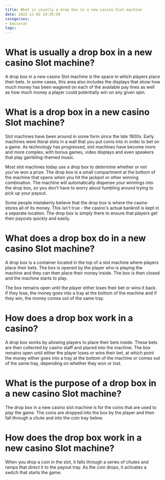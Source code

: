 ```yaml
---
title: What is usually a drop box in a new casino Slot machine
date: 2022-11-02 19:35:59
categories:
- baccarat
tags:
---
```



#  What is usually a drop box in a new casino Slot machine?

A drop box in a new casino Slot machine is the space in which players place their bets. In some cases, this area also includes the displays that show how much money has been wagered on each of the available pay lines as well as how much money a player could potentially win on any given spin.

#  What is a drop box in a new casino Slot machine?

Slot machines have been around in some form since the late 1800s. Early machines were literal slots in a wall that you put coins into in order to bet on a game. As technology has progressed, slot machines have become more and more complex, with bonus games, video displays and even speakers that play gambling-themed music.

Most slot machines today use a drop box to determine whether or not you've won a prize. The drop box is a small compartment at the bottom of the machine that opens when you hit the jackpot or other winning combination. The machine will automatically dispense your winnings into the drop box, so you don't have to worry about fumbling around trying to pick up your payout.

Some people mistakenly believe that the drop box is where the casino stores all of its money. This isn't true - the casino's actual bankroll is kept in a separate location. The drop box is simply there to ensure that players get their payouts quickly and easily.

#  What does a drop box do in a new casino Slot machine?

A drop box is a container located in the top of a slot machine where players place their bets. The box is opened by the player who is playing the machine and they can then place their money inside. The box is then closed and the machine starts to play.

The box remains open until the player either loses their bet or wins it back. If they lose, the money goes into a tray at the bottom of the machine and if they win, the money comes out of the same tray.

# How does a drop box work in a casino?

A drop box works by allowing players to place their bets inside. These bets are then collected by casino staff and placed into the machine. The box remains open until either the player loses or wins their bet, at which point the money either goes into a tray at the bottom of the machine or comes out of the same tray, depending on whether they won or lost.

#  What is the purpose of a drop box in a new casino Slot machine?

The drop box in a new casino slot machine is for the coins that are used to play the game. The coins are dropped into the box by the player and then fall through a chute and into the coin tray below.

#  How does the drop box work in a new casino Slot machine?

When you drop a coin in the slot, it falls through a series of chutes and ramps that direct it to the payout tray. As the coin drops, it activates a switch that starts the game.